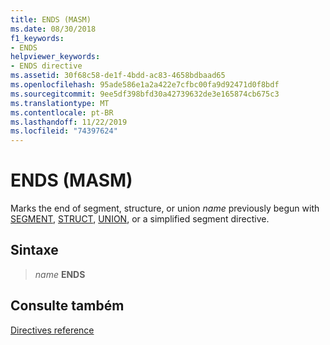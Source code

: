 ```yaml
---
title: ENDS (MASM)
ms.date: 08/30/2018
f1_keywords:
- ENDS
helpviewer_keywords:
- ENDS directive
ms.assetid: 30f68c58-de1f-4bdd-ac83-4658bdbaad65
ms.openlocfilehash: 95ade586e1a2a422e7cfbc00fa9d92471d0f8bdf
ms.sourcegitcommit: 9ee5df398bfd30a42739632de3e165874cb675c3
ms.translationtype: MT
ms.contentlocale: pt-BR
ms.lasthandoff: 11/22/2019
ms.locfileid: "74397624"
---
```

# <a name="ends-masm"></a>ENDS (MASM)

Marks the end of segment, structure, or union *name* previously begun with [SEGMENT](../../assembler/masm/segment.md), [STRUCT](../../assembler/masm/struct-masm.md), [UNION](../../assembler/masm/union.md), or a simplified segment directive.

## <a name="syntax"></a>Sintaxe

> *name* **ENDS**

## <a name="see-also"></a>Consulte também

[Directives reference](directives-reference.md)
